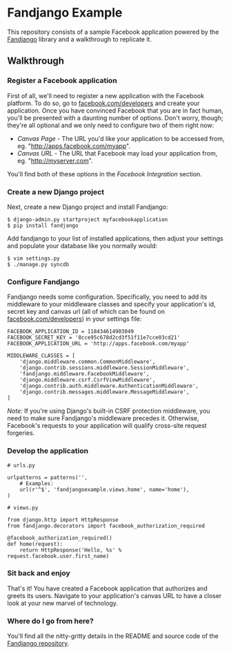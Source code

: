 # Fandjango Example

This repository consists of a sample Facebook application powered by the [Fandjango](http://github.com/jgorset/fandjango) library
and a walkthrough to replicate it.

## Walkthrough

### Register a Facebook application

First of all, we'll need to register a new application with the Facebook platform. To do so,
go to [facebook.com/developers](http://www.facebook.com/developers) and create your application.
Once you have convinced Facebook that you are in fact human, you'll be presented with a daunting
number of options. Don't worry, though; they're all optional and we only need to configure two of
them right now:

* *Canvas Page* - The URL you'd like your application to be accessed from, eg. "http://apps.facebook.com/myapp".
* *Canvas URL* - The URL that Facebook may load your application from, eg. "http://myserver.com".

You'll find both of these options in the *Facebook Integration* section.

### Create a new Django project

Next, create a new Django project and install Fandjango:

    $ django-admin.py startproject myfacebookapplication
    $ pip install fandjango
    
Add fandjango to your list of installed applications, then adjust your settings and populate your
database like you normally would:

    $ vim settings.py
    $ ./manage.py syncdb
    
### Configure Fandjango

Fandjango needs some configuration. Specifically, you need to add its middleware to your middleware classes and specify
your application's id, secret key and canvas url (all of which can be found on [facebook.com/developers](http://www.facebook.com/developers))
in your settings file:

    FACEBOOK_APPLICATION_ID = 118434614903049
    FACEBOOK_SECRET_KEY = '8cce95c678d2cd3f51f11e7cce03cd21'
    FACEBOOK_APPLICATION_URL = 'http://apps.facebook.com/myapp'
    
    MIDDLEWARE_CLASSES = [
        'django.middleware.common.CommonMiddleware',
        'django.contrib.sessions.middleware.SessionMiddleware',
        'fandjango.middleware.FacebookMiddleware',
        'django.middleware.csrf.CsrfViewMiddleware',
        'django.contrib.auth.middleware.AuthenticationMiddleware',
        'django.contrib.messages.middleware.MessageMiddleware',
    ]
    
*Note:* If you're using Django's built-in CSRF protection middleware, you need to make sure Fandjango's middleware precedes it.
Otherwise, Facebook's requests to your application will qualify cross-site request forgeries.

### Develop the application

    # urls.py
    
    urlpatterns = patterns('',
        # Examples:
        url(r'^$', 'fandjangoexample.views.home', name='home'),
    )
    
    # views.py
    
    from django.http import HttpResponse
    from fandjango.decorators import facebook_authorization_required

    @facebook_authorization_required()
    def home(request):
        return HttpResponse('Hello, %s' % request.facebook.user.first_name)
        
### Sit back and enjoy

That's it! You have created a Facebook application that authorizes and greets its users. Navigate to your application's canvas URL
to have a closer look at your new marvel of technology.

### Where do I go from here?

You'll find all the nitty-gritty details in the README and source code of the [Fandjango repository](http://github.com/jgorset/fandjango).

